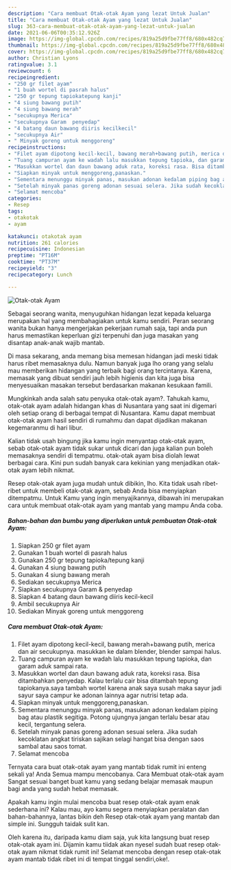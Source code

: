 ```yaml
---
description: "Cara membuat Otak-otak Ayam yang lezat Untuk Jualan"
title: "Cara membuat Otak-otak Ayam yang lezat Untuk Jualan"
slug: 363-cara-membuat-otak-otak-ayam-yang-lezat-untuk-jualan
date: 2021-06-06T00:35:12.926Z
image: https://img-global.cpcdn.com/recipes/819a25d9fbe77ff8/680x482cq70/otak-otak-ayam-foto-resep-utama.jpg
thumbnail: https://img-global.cpcdn.com/recipes/819a25d9fbe77ff8/680x482cq70/otak-otak-ayam-foto-resep-utama.jpg
cover: https://img-global.cpcdn.com/recipes/819a25d9fbe77ff8/680x482cq70/otak-otak-ayam-foto-resep-utama.jpg
author: Christian Lyons
ratingvalue: 3.1
reviewcount: 6
recipeingredient:
- "250 gr filet ayam"
- "1 buah wortel di pasrah halus"
- "250 gr tepung tapiokatepung kanji"
- "4 siung bawang putih"
- "4 siung bawang merah"
- "secukupnya Merica"
- "secukupnya Garam  penyedap"
- "4 batang daun bawang diiris kecilkecil"
- "secukupnya Air"
- " Minyak goreng untuk menggoreng"
recipeinstructions:
- "Filet ayam dipotong kecil-kecil, bawang merah+bawang putih, merica dan air secukupnya. masukkan ke dalam blender, blender sampai halus."
- "Tuang campuran ayam ke wadah lalu masukkan tepung tapioka, dan garam aduk sampai rata."
- "Masukkan wortel dan daun bawang aduk rata, koreksi rasa. Bisa ditambahkan penyedap. Kalau terlalu cair bisa ditambah tepung tapiokanya.saya tambah wortel karena anak saya susah maka sayur jadi sayur saya campur ke adonan lainnya agar nutrisi tetap ada."
- "Siapkan minyak untuk menggoreng,panaskan."
- "Sementara menunggu minyak panas, masukan adonan kedalam piping bag atau plastik segitiga. Potong ujungnya jangan terlalu besar atau kecil, tergantung selera."
- "Setelah minyak panas goreng adonan sesuai selera. Jika sudah kecoklatan angkat tiriskan sajikan selagi hangat bisa dengan saos sambal atau saos tomat."
- "Selamat mencoba"
categories:
- Resep
tags:
- otakotak
- ayam

katakunci: otakotak ayam 
nutrition: 261 calories
recipecuisine: Indonesian
preptime: "PT16M"
cooktime: "PT37M"
recipeyield: "3"
recipecategory: Lunch

---
```



![Otak-otak Ayam](https://img-global.cpcdn.com/recipes/819a25d9fbe77ff8/680x482cq70/otak-otak-ayam-foto-resep-utama.jpg)

Sebagai seorang wanita, menyuguhkan hidangan lezat kepada keluarga merupakan hal yang membahagiakan untuk kamu sendiri. Peran seorang  wanita bukan hanya mengerjakan pekerjaan rumah saja, tapi anda pun harus memastikan keperluan gizi terpenuhi dan juga masakan yang disantap anak-anak wajib mantab.

Di masa  sekarang, anda memang bisa memesan hidangan jadi meski tidak harus ribet memasaknya dulu. Namun banyak juga lho orang yang selalu mau memberikan hidangan yang terbaik bagi orang tercintanya. Karena, memasak yang dibuat sendiri jauh lebih higienis dan kita juga bisa menyesuaikan masakan tersebut berdasarkan makanan kesukaan famili. 



Mungkinkah anda salah satu penyuka otak-otak ayam?. Tahukah kamu, otak-otak ayam adalah hidangan khas di Nusantara yang saat ini digemari oleh setiap orang di berbagai tempat di Nusantara. Kamu dapat membuat otak-otak ayam hasil sendiri di rumahmu dan dapat dijadikan makanan kegemaranmu di hari libur.

Kalian tidak usah bingung jika kamu ingin menyantap otak-otak ayam, sebab otak-otak ayam tidak sukar untuk dicari dan juga kalian pun boleh memasaknya sendiri di tempatmu. otak-otak ayam bisa diolah lewat berbagai cara. Kini pun sudah banyak cara kekinian yang menjadikan otak-otak ayam lebih nikmat.

Resep otak-otak ayam juga mudah untuk dibikin, lho. Kita tidak usah ribet-ribet untuk membeli otak-otak ayam, sebab Anda bisa menyiapkan ditempatmu. Untuk Kamu yang ingin menyajikannya, dibawah ini merupakan cara untuk membuat otak-otak ayam yang mantab yang mampu Anda coba.

<!--inarticleads1-->

##### Bahan-bahan dan bumbu yang diperlukan untuk pembuatan Otak-otak Ayam:

1. Siapkan 250 gr filet ayam
1. Gunakan 1 buah wortel di pasrah halus
1. Gunakan 250 gr tepung tapioka/tepung kanji
1. Gunakan 4 siung bawang putih
1. Gunakan 4 siung bawang merah
1. Sediakan secukupnya Merica
1. Siapkan secukupnya Garam &amp; penyedap
1. Siapkan 4 batang daun bawang diiris kecil-kecil
1. Ambil secukupnya Air
1. Sediakan  Minyak goreng untuk menggoreng




<!--inarticleads2-->

##### Cara membuat Otak-otak Ayam:

1. Filet ayam dipotong kecil-kecil, bawang merah+bawang putih, merica dan air secukupnya. masukkan ke dalam blender, blender sampai halus.
1. Tuang campuran ayam ke wadah lalu masukkan tepung tapioka, dan garam aduk sampai rata.
1. Masukkan wortel dan daun bawang aduk rata, koreksi rasa. Bisa ditambahkan penyedap. Kalau terlalu cair bisa ditambah tepung tapiokanya.saya tambah wortel karena anak saya susah maka sayur jadi sayur saya campur ke adonan lainnya agar nutrisi tetap ada.
1. Siapkan minyak untuk menggoreng,panaskan.
1. Sementara menunggu minyak panas, masukan adonan kedalam piping bag atau plastik segitiga. Potong ujungnya jangan terlalu besar atau kecil, tergantung selera.
1. Setelah minyak panas goreng adonan sesuai selera. Jika sudah kecoklatan angkat tiriskan sajikan selagi hangat bisa dengan saos sambal atau saos tomat.
1. Selamat mencoba




Ternyata cara buat otak-otak ayam yang mantab tidak rumit ini enteng sekali ya! Anda Semua mampu mencobanya. Cara Membuat otak-otak ayam Sangat sesuai banget buat kamu yang sedang belajar memasak maupun bagi anda yang sudah hebat memasak.

Apakah kamu ingin mulai mencoba buat resep otak-otak ayam enak sederhana ini? Kalau mau, ayo kamu segera menyiapkan peralatan dan bahan-bahannya, lantas bikin deh Resep otak-otak ayam yang mantab dan simple ini. Sungguh taidak sulit kan. 

Oleh karena itu, daripada kamu diam saja, yuk kita langsung buat resep otak-otak ayam ini. Dijamin kamu tiidak akan nyesel sudah buat resep otak-otak ayam nikmat tidak rumit ini! Selamat mencoba dengan resep otak-otak ayam mantab tidak ribet ini di tempat tinggal sendiri,oke!.

